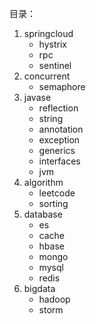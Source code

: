 目录：
1. springcloud
    * hystrix
    * rpc
    * sentinel
2. concurrent
    * semaphore
3. javase
    * reflection
    * string
    * annotation
    * exception
    * generics
    * interfaces
    * jvm
4. algorithm
    * leetcode
    * sorting
5. database
    * es
    * cache
    * hbase
    * mongo
    * mysql
    * redis
6. bigdata
    * hadoop
    * storm
